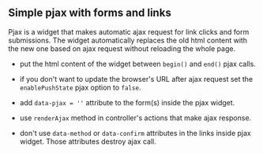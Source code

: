 ## Simple pjax with forms and links

Pjax is a widget that makes automatic ajax request for link clicks and form submissions. The widget automatically replaces the old html content with the new one based on ajax request without reloading the whole page.

* put the html content of the widget between `begin()` and `end()` pjax calls.

* if you don't want to update the browser's URL after ajax request set the `enablePushState` pjax option to `false`.

* add `data-pjax = ''` attribute to the form(s) inside the pjax widget.

* use `renderAjax` method in controller's actions that make ajax response.

* don't use `data-method` or `data-confirm` attributes in the links inside pjax widget. Those attributes destroy ajax call.

